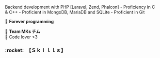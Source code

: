 


<p align="left"> 
  Backend development with PHP [Laravel, Zend, Phalcon] -  Proficiency in C & C++ - Proficient in MongoDB, MariaDB and SQLite - Proficient in Git
</p>

<p align="left">
  🦄 <strong>Forever programming</strong>
</p>

<p align="left">
  💼 <strong>Team MKs チム </strong><br>
   💌 Code lover <3 
</p>


<h3> :rocket: &nbsp;【﻿Ｓｋｉｌｌｓ】
 </h3>

<br/>
<br/>


